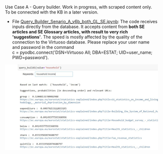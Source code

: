 Use Case A - Query builder. Work in progress, with scraped content only. To be connected with the KB in a later version.

* File [Query_Builder_Senario_A_v6b_both_GL_SE.ipynb](Query_Builder_Senario_A_v6b_both_GL_SE.ipynb): The code receives inputs directly from the database. It accepts content from **both SE articles and SE Glossary articles, with result to very rich 'suggestions'**. The speed is mostly affected by the quality of the connection to the Virtuoso database. Please replace your user name and password in the command  
c = pyodbc.connect('DSN=Virtuoso All; DBA=ESTAT; UID=user_name; PWD=password'). 

<img src="https://github.com/eurostat/NLP4Stat/blob/main/Use%20Case%20A%20Query%20builder/QB_screenshot.JPG" width="600">
